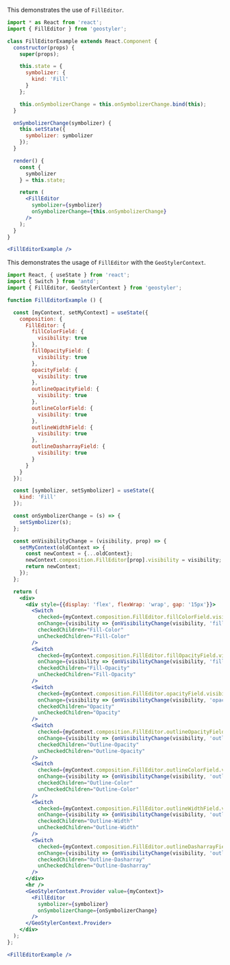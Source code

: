 <!--
 * Released under the BSD 2-Clause License
 *
 * Copyright © 2018-present, terrestris GmbH & Co. KG and GeoStyler contributors
 * All rights reserved.
 *
 * Redistribution and use in source and binary forms, with or without
 * modification, are permitted provided that the following conditions are met:
 *
 * * Redistributions of source code must retain the above copyright notice,
 *   this list of conditions and the following disclaimer.
 *
 * * Redistributions in binary form must reproduce the above copyright notice,
 *   this list of conditions and the following disclaimer in the documentation
 *   and/or other materials provided with the distribution.
 *
 * THIS SOFTWARE IS PROVIDED BY THE COPYRIGHT HOLDERS AND CONTRIBUTORS "AS IS"
 * AND ANY EXPRESS OR IMPLIED WARRANTIES, INCLUDING, BUT NOT LIMITED TO, THE
 * IMPLIED WARRANTIES OF MERCHANTABILITY AND FITNESS FOR A PARTICULAR PURPOSE
 * ARE DISCLAIMED. IN NO EVENT SHALL THE COPYRIGHT HOLDER OR CONTRIBUTORS BE
 * LIABLE FOR ANY DIRECT, INDIRECT, INCIDENTAL, SPECIAL, EXEMPLARY, OR
 * CONSEQUENTIAL DAMAGES (INCLUDING, BUT NOT LIMITED TO, PROCUREMENT OF
 * SUBSTITUTE GOODS OR SERVICES; LOSS OF USE, DATA, OR PROFITS; OR BUSINESS
 * INTERRUPTION) HOWEVER CAUSED AND ON ANY THEORY OF LIABILITY, WHETHER IN
 * CONTRACT, STRICT LIABILITY, OR TORT (INCLUDING NEGLIGENCE OR OTHERWISE)
 * ARISING IN ANY WAY OUT OF THE USE OF THIS SOFTWARE, EVEN IF ADVISED OF THE
 * POSSIBILITY OF SUCH DAMAGE.
 *
-->

This demonstrates the use of `FillEditor`.

```jsx
import * as React from 'react';
import { FillEditor } from 'geostyler';

class FillEditorExample extends React.Component {
  constructor(props) {
    super(props);

    this.state = {
      symbolizer: {
        kind: 'Fill'
      }
    };

    this.onSymbolizerChange = this.onSymbolizerChange.bind(this);
  }

  onSymbolizerChange(symbolizer) {
    this.setState({
      symbolizer: symbolizer
    });
  }

  render() {
    const {
      symbolizer
    } = this.state;

    return (
      <FillEditor
        symbolizer={symbolizer}
        onSymbolizerChange={this.onSymbolizerChange}
      />
    );
  }
}

<FillEditorExample />
```

This demonstrates the usage of `FillEditor` with the `GeoStylerContext`.

```jsx
import React, { useState } from 'react';
import { Switch } from 'antd';
import { FillEditor, GeoStylerContext } from 'geostyler';

function FillEditorExample () {

  const [myContext, setMyContext] = useState({
    composition: {
      FillEditor: {
        fillColorField: {
          visibility: true
        },
        fillOpacityField: {
          visibility: true
        },
        opacityField: {
          visibility: true
        },
        outlineOpacityField: {
          visibility: true
        },
        outlineColorField: {
          visibility: true
        },
        outlineWidthField: {
          visibility: true
        },
        outlineDasharrayField: {
          visibility: true
        }
      }
    }
  });

  const [symbolizer, setSymbolizer] = useState({
    kind: 'Fill'
  });

  const onSymbolizerChange = (s) => {
    setSymbolizer(s);
  };

  const onVisibilityChange = (visibility, prop) => {
    setMyContext(oldContext => {
      const newContext = {...oldContext};
      newContext.composition.FillEditor[prop].visibility = visibility;
      return newContext;
    });
  };

  return (
    <div>
      <div style={{display: 'flex', flexWrap: 'wrap', gap: '15px'}}>
        <Switch
          checked={myContext.composition.FillEditor.fillColorField.visibility}
          onChange={visibility => {onVisibilityChange(visibility, 'fillColorField')}}
          checkedChildren="Fill-Color"
          unCheckedChildren="Fill-Color"
        />
        <Switch
          checked={myContext.composition.FillEditor.fillOpacityField.visibility}
          onChange={visibility => {onVisibilityChange(visibility, 'fillOpacityField')}}
          checkedChildren="Fill-Opacity"
          unCheckedChildren="Fill-Opacity"
        />
        <Switch
          checked={myContext.composition.FillEditor.opacityField.visibility}
          onChange={visibility => {onVisibilityChange(visibility, 'opacityField')}}
          checkedChildren="Opacity"
          unCheckedChildren="Opacity"
        />
        <Switch
          checked={myContext.composition.FillEditor.outlineOpacityField.visibility}
          onChange={visibility => {onVisibilityChange(visibility, 'outlineOpacityField')}}
          checkedChildren="Outline-Opacity"
          unCheckedChildren="Outline-Opacity"
        />
        <Switch
          checked={myContext.composition.FillEditor.outlineColorField.visibility}
          onChange={visibility => {onVisibilityChange(visibility, 'outlineColorField')}}
          checkedChildren="Outline-Color"
          unCheckedChildren="Outline-Color"
        />
        <Switch
          checked={myContext.composition.FillEditor.outlineWidthField.visibility}
          onChange={visibility => {onVisibilityChange(visibility, 'outlineWidthField')}}
          checkedChildren="Outline-Width"
          unCheckedChildren="Outline-Width"
        />
        <Switch
          checked={myContext.composition.FillEditor.outlineDasharrayField.visibility}
          onChange={visibility => {onVisibilityChange(visibility, 'outlineDasharrayField')}}
          checkedChildren="Outline-Dasharray"
          unCheckedChildren="Outline-Dasharray"
        />
      </div>
      <hr />
      <GeoStylerContext.Provider value={myContext}>
        <FillEditor
          symbolizer={symbolizer}
          onSymbolizerChange={onSymbolizerChange}
        />
      </GeoStylerContext.Provider>
    </div>
  );
};

<FillEditorExample />
```

